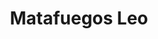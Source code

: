 ---
title: "Matafuegos Leo"
url: /ciudad-autonoma-de-buenos-aires/matafuegos-leo/
shop: Allgemein
---